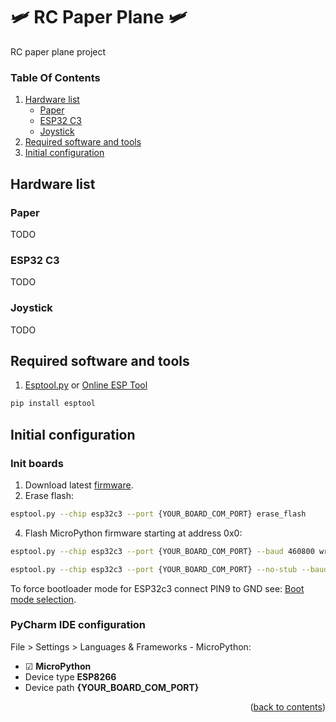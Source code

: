 # 🛩️ RC Paper Plane 🛩️

RC paper plane project

### Table Of Contents

<ol>
  <li>
    <a href="#hardware-list">Hardware list</a>
    <ul><li><a href="#paper">Paper</a></li></ul>
    <ul><li><a href="#esp32-c3">ESP32 C3</a></li></ul>
    <ul><li><a href="#joystick">Joystick</a></li></ul>
  </li>
  <li>
    <a href="#required-software-and-tools">Required software and tools</a>
  </li>
  <li>
    <a href="#initial-configuration">Initial configuration</a></li>
</ol>

## Hardware list

### Paper

TODO

### ESP32 C3

TODO

### Joystick

TODO

## Required software and tools

1. [Esptool.py](https://docs.espressif.com/projects/esptool/en/latest/esp32/)
   or [Online ESP Tool](https://espressif.github.io/esptool-js/)

```sh
pip install esptool
```

## Initial configuration

### Init boards

1. Download latest [firmware](https://micropython.org/download/ESP32_GENERIC_C3/).
2. Erase flash:

```sh
esptool.py --chip esp32c3 --port {YOUR_BOARD_COM_PORT} erase_flash
```

4. Flash MicroPython firmware starting at address 0x0:

```sh
esptool.py --chip esp32c3 --port {YOUR_BOARD_COM_PORT} --baud 460800 write_flash -z 0x0 {FIRMWARE_FILE}
```

```sh
esptool.py --chip esp32c3 --port {YOUR_BOARD_COM_PORT} --no-stub --baud 460800 write_flash -z 0x0 {FIRMWARE_FILE}
```

To force bootloader mode for ESP32c3 connect PIN9 to GND
see: [Boot mode selection](https://docs.espressif.com/projects/esptool/en/latest/esp32c3/advanced-topics/boot-mode-selection.html).

### PyCharm IDE configuration

File > Settings > Languages & Frameworks - MicroPython:

- ☑ **MicroPython**
- Device type **ESP8266**
- Device path **{YOUR_BOARD_COM_PORT}**

<p align="right">(<a href="#table-of-contents">back to contents</a>)</p>